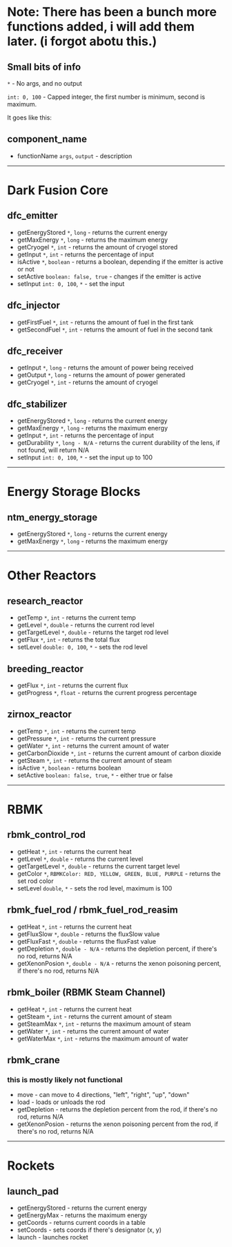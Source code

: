 # Note: There has been a bunch more functions added, i will add them later. (i forgot abotu this.)

## Small bits of info
``*`` - No args, and no output

``int: 0, 100`` - Capped integer, the first number is minimum, second is maximum.

It goes like this:
## component_name
- functionName ``args``, ``output`` - description

** **

# Dark Fusion Core

## dfc_emitter

- getEnergyStored ``*``, ``long`` - returns the current energy
- getMaxEnergy ``*``, ``long`` - returns the maximum energy
- getCryogel ``*``, ``int`` - returns the amount of cryogel stored
- getInput ``*``, ``int`` - returns the percentage of input
- isActive ``*``, ``boolean`` - returns a boolean, depending if the emitter is active or not
- setActive ``boolean: false, true`` - changes if the emitter is active
- setInput ``int: 0, 100``, ``*`` - set the input

## dfc_injector

- getFirstFuel ``*``, ``int`` - returns the amount of fuel in the first tank
- getSecondFuel ``*``, ``int`` - returns the amount of fuel in the second tank

## dfc_receiver

- getInput ``*``, ``long`` - returns the amount of power being received
- getOutput ``*``, ``long`` - returns the amount of power generated
- getCryogel ``*``, ``int`` - returns the amount of cryogel

## dfc_stabilizer

- getEnergyStored ``*``, ``long`` - returns the current energy
- getMaxEnergy ``*``, ``long`` - returns the maximum energy
- getInput ``*``, ``int`` - returns the percentage of input
- getDurability ``*``, ``long - N/A`` - returns the current durability of the lens, if not found, will return N/A
- setInput ``int: 0, 100``, ``*`` - set the input up to 100

** **

# Energy Storage Blocks

## ntm_energy_storage

- getEnergyStored ``*``, ``long`` - returns the current energy
- getMaxEnergy ``*``, ``long`` - returns the maximum energy

** **

# Other Reactors

## research_reactor

- getTemp ``*``, ``int`` - returns the current temp
- getLevel ``*``, ``double`` - returns the current rod level
- getTargetLevel ``*``, ``double`` - returns the target rod level
- getFlux ``*``, ``int`` - returns the total flux
- setLevel ``double: 0, 100``, ``*`` - sets the rod level

## breeding_reactor

- getFlux ``*``, ``int`` - returns the current flux
- getProgress ``*``, ``float`` - returns the current progress percentage

## zirnox_reactor

- getTemp ``*``, ``int`` - returns the current temp
- getPressure ``*``, ``int`` - returns the current pressure
- getWater ``*``, ``int`` - returns the current amount of water
- getCarbonDioxide ``*``, ``int`` - returns the current amount of carbon dioxide
- getSteam ``*``, ``int`` - returns the current amount of steam
- isActive ``*``, ``boolean`` - returns boolean
- setActive ``boolean: false, true``, ``*`` - either true or false

** **

# RBMK

## rbmk_control_rod

- getHeat ``*``, ``int`` - returns the current heat
- getLevel ``*``, ``double`` - returns the current level
- getTargetLevel ``*``, ``double`` - returns the current target level
- getColor ``*``, ``RBMKColor: RED, YELLOW, GREEN, BLUE, PURPLE`` - returns the set rod color
- setLevel ``double``, ``*`` - sets the rod level, maximum is 100

## rbmk_fuel_rod / rbmk_fuel_rod_reasim

- getHeat ``*``, ``int`` - returns the current heat
- getFluxSlow ``*``, ``double`` - returns the fluxSlow value
- getFluxFast ``*``, ``double`` - returns the fluxFast value
- getDepletion ``*``, ``double - N/A`` - returns the depletion percent, if there's no rod, returns N/A
- getXenonPosion ``*``, ``double - N/A`` - returns the xenon poisoning percent, if there's no rod, returns N/A

## rbmk_boiler (RBMK Steam Channel)
- getHeat ``*``, ``int`` - returns the current heat
- getSteam ``*``, ``int`` - returns the current amount of steam
- getSteamMax ``*``, ``int`` - returns the maximum amount of steam
- getWater ``*``, ``int`` - returns the current amount of water
- getWaterMax ``*``, ``int`` - returns the maximum amount of water

## rbmk_crane
### this is mostly likely not functional

- move - can move to 4 directions, "left", "right", "up", "down"
- load - loads or unloads the rod
- getDepletion - returns the depletion percent from the rod, if there's no rod, returns N/A
- getXenonPosion - returns the xenon poisoning percent from the rod, if there's no rod, returns N/A

** **

# Rockets

## launch_pad
- getEnergyStored - returns the current energy
- getEnergyMax - returns the maximum energy
- getCoords - returns current coords in a table
- setCoords - sets coords if there's designator (x, y)
- launch - launches rocket
